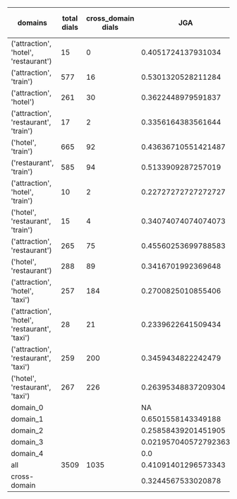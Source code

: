| domains                                       |   total dials |   cross_domain dials | JGA                  | RSA                | TA                  | CDTA                |   total turns |   cross-domain turns |
|-----------------------------------------------|---------------|----------------------|----------------------|--------------------|---------------------|---------------------|---------------|----------------------|
| ('attraction', 'hotel', 'restaurant')         |            15 |                    0 | 0.4051724137931034   | 0.7669427051123481 | 0.6379310344827587  | NA                  |           116 |                    0 |
| ('attraction', 'train')                       |           577 |                   16 | 0.5301320528211284   | 0.8652759459792988 | 0.7819927971188475  | 0.5                 |          4165 |                   16 |
| ('attraction', 'hotel')                       |           261 |                   30 | 0.3622448979591837   | 0.7852198090509807 | 0.6295918367346939  | 0.3333333333333333  |          1960 |                   30 |
| ('attraction', 'restaurant', 'train')         |            17 |                    2 | 0.3356164383561644   | 0.7918938507480174 | 0.7054794520547946  | 0.25                |           146 |                    4 |
| ('hotel', 'train')                            |           665 |                   92 | 0.43636710551421487  | 0.8555835755145692 | 0.705208929593589   | 0.375               |          5241 |                   96 |
| ('restaurant', 'train')                       |           585 |                   94 | 0.5133909287257019   | 0.8838998885301249 | 0.7561555075593952  | 0.3854166666666667  |          4630 |                   96 |
| ('attraction', 'hotel', 'train')              |            10 |                    2 | 0.22727272727272727  | 0.670772789302201  | 0.5795454545454546  | 0.0                 |            88 |                    2 |
| ('hotel', 'restaurant', 'train')              |            15 |                    4 | 0.34074074074074073  | 0.8129544935383057 | 0.674074074074074   | 0.0                 |           135 |                    4 |
| ('attraction', 'restaurant')                  |           265 |                   75 | 0.45560253699788583  | 0.8339915036199376 | 0.7108879492600423  | 0.4666666666666667  |          1892 |                   75 |
| ('hotel', 'restaurant')                       |           288 |                   89 | 0.3416701992369648   | 0.8216427255984597 | 0.6299279355659178  | 0.3917525773195876  |          2359 |                   97 |
| ('attraction', 'hotel', 'taxi')               |           257 |                  184 | 0.2700825010855406   | 0.7449665592997547 | 0.5640468953538862  | 0.06511627906976744 |          2303 |                  215 |
| ('attraction', 'hotel', 'restaurant', 'taxi') |            28 |                   21 | 0.2339622641509434   | 0.7316964629941728 | 0.5660377358490566  | 0.03333333333333333 |           265 |                   30 |
| ('attraction', 'restaurant', 'taxi')          |           259 |                  200 | 0.3459434822242479   | 0.7618261304468213 | 0.5884229717411121  | 0.10861423220973783 |          2194 |                  267 |
| ('hotel', 'restaurant', 'taxi')               |           267 |                  226 | 0.26395348837209304  | 0.7876914174274298 | 0.5372093023255814  | 0.14326647564469913 |          2580 |                  349 |
| domain_0                                      |               |                      | NA                   | NA                 | NA                  | NA                  |             0 |                    0 |
| domain_1                                      |               |                      | 0.6501558143349188   | 0.8618985122499734 | 0.738969985238642   | NA                  |         12194 |                    0 |
| domain_2                                      |               |                      | 0.25858439201451905  | 0.8212778736867337 | 0.6553176043557168  | 0.3660030627871363  |         13775 |                  653 |
| domain_3                                      |               |                      | 0.021957040572792363 | 0.6702515487821622 | 0.43914081145584727 | 0.03189792663476874 |          2095 |                  627 |
| domain_4                                      |               |                      | 0.0                  | 0.7585470085470087 | 0.6                 | 0.0                 |            10 |                    1 |
| all                                           |          3509 |                 1035 | 0.41091401296573343  | 0.8272400879655579 | 0.6755004630619078  | 0.20218579234972678 |         28074 |                 1281 |
| cross-domain                                  |               |                      | 0.3244567533020878   | 0.7915787008756041 | 0.5896889646357052  | 0.20218579234972678 |          9388 |                 1281 |
